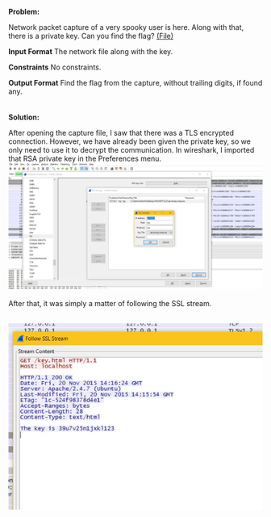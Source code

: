 <b>Problem:</b>

Network packet capture of a very spooky user is here. Along with that, there is a private key. Can you find the flag? <a href="https://github.com/indraniljana/H4CKN1T_writeup_2016/blob/master/SpookShook-II/Q12.zip">(File)</a>

<b>Input Format</b>
The network file along with the key.

<b>Constraints</b>
No constraints.

<b>Output Format</b>
Find the flag from the capture, without trailing digits, if found any.
<br><br><br>
<b>Solution:</b>

After opening the capture file, I saw that there was a TLS encrypted connection.
However, we have already been given the private key, so we only need to use it to decrypt the communication.
In wireshark, I imported that RSA private key in the Preferences menu.
<br><img src="https://github.com/indraniljana/H4CKN1T_writeup_2016/blob/master/SpookShook-II/importkey.JPG"/><br><br>
After that, it was simply a matter of following the SSL stream.

<br><img src="https://github.com/indraniljana/H4CKN1T_writeup_2016/blob/master/SpookShook-II/ans.JPG"/><br><br>
